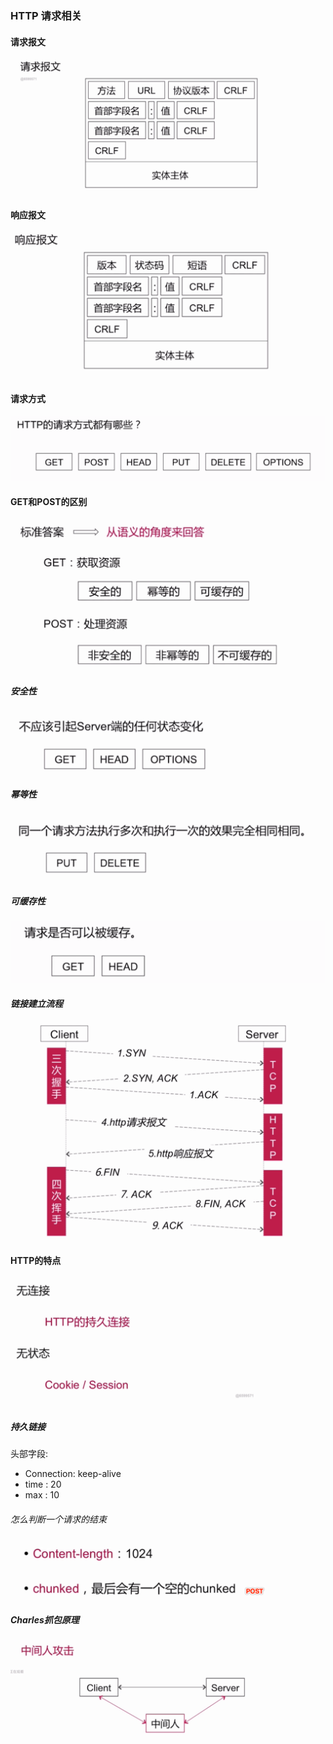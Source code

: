 ### HTTP 请求相关

#### 请求报文

![](./img/Snip20190310_56.png) 

#### 响应报文

![](./img/Snip20190310_57.png)

#### 请求方式

![](./img/Snip20190310_58.png)

#### GET和POST的区别

![](./img/Snip20190310_59.png)

##### 安全性

![](./img/Snip20190310_60.png)

##### 幂等性
![](./img/Snip20190310_61.png)

##### 可缓存性

![](./img/Snip20190310_62.png)

##### 链接建立流程
![](./img/Snip20190310_63.png)

#### HTTP的特点

![](./img/Snip20190310_64.png)

##### 持久链接
头部字段:
* Connection: keep-alive
* time : 20
* max : 10

###### 怎么判断一个请求的结束

![](./img/Snip20190310_65.png)

##### Charles抓包原理

![](./img/Snip20190310_66.png)